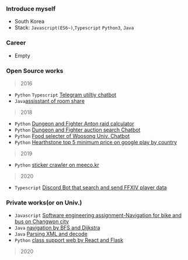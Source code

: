 ### Introduce myself

- South Korea
- Stack: `Javascript(ES6~)`,`Typescript` `Python3`, `Java`

### Career

- Empty

### Open Source works

> 2016

- `Python` `Typescript` [Telegram utiltiy chatbot](https://github.com/SiGae/sigaebot)
- `Java`[assisstant of room share](https://github.com/SiGae/Boardtell)
> 2018
- `Python` [Dungeon and Fighter Anton raid calculator](https://github.com/SiGae/Dnf_addon_Anton_Raid)
- `Python` [Dungeon and Fighter auction search Chatbot](https://github.com/SiGae/DnF_searchbot)
- `Python` [Food selecter of Woosong Univ. Chatbot](https://github.com/SiGae/Woosong-food-guide)
- `Python` [Hearthstone top 5 minimum price on google play by country](https://github.com/SiGae/Secert-Card-Store)
> 2019
- `Python` [sticker crawler on meeco.kr](https://github.com/SiGae/meecoStickerCrawer)
> 2020
- `Typescript` [Discord Bot that search and send FFXIV player data](https://github.com/SiGae/FFcord)

### Private works(or on Univ.)

- `Javascript` [Software engineering assignment-Navigation for bike and bus on Changwon city](https://github.com/SiGae/2B)
- `Java` [navigation by BFS and Dijkstra](https://github.com/SiGae/adsterm)
- `Java` [Parsing XML and decode]()
- `Python` [class support web by React and Flask]()

> 2020
